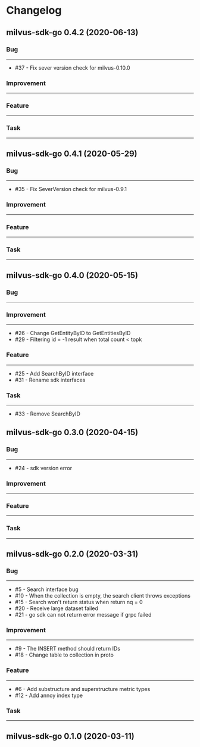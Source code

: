 # Changelog     

## milvus-sdk-go 0.4.2 (2020-06-13)

### Bug
---
- \#37 - Fix sever version check for milvus-0.10.0
### Improvement
---

### Feature
---

### Task
---

## milvus-sdk-go 0.4.1 (2020-05-29)

### Bug
---
- \#35 - Fix SeverVersion check for milvus-0.9.1

### Improvement
---

### Feature
---

### Task
---

## milvus-sdk-go 0.4.0 (2020-05-15)

### Bug
---

### Improvement
---
- \#26 - Change GetEntityByID to GetEntitiesByID
- \#29 - Filtering id = -1 result when total count < topk

### Feature
---
- \#25 - Add SearchByID interface
- \#31 - Rename sdk interfaces

### Task
---
- \#33 - Remove SearchByID

## milvus-sdk-go 0.3.0 (2020-04-15)

### Bug
---
- \#24 - sdk version error

### Improvement
---

### Feature
---

### Task
---

## milvus-sdk-go 0.2.0 (2020-03-31)

### Bug
---
- \#5 - Search interface bug
- \#10 - When the collection is empty, the search client throws exceptions
- \#15 - Search won't return status when return nq = 0
- \#20 - Receive large dataset failed
- \#21 - go sdk can not return error message if grpc failed

### Improvement
---
- \#9 - The INSERT method should return IDs
- \#18 - Change table to collection in proto

### Feature
---
- \#6 - Add substructure and superstructure metric types
- \#12 - Add annoy index type

### Task
---

## milvus-sdk-go 0.1.0 (2020-03-11)